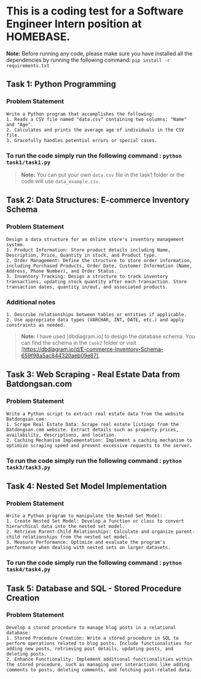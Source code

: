 # This is a coding test for a Software Engineer Intern position at HOMEBASE.
**Note:** Before running any code, please make sure you have installed all the dependencies by running the following command: `pip install -r requirements.txt`
## Task 1: Python Programming
### Problem Statement
    Write a Python program that accomplishes the following:
    1. Reads a CSV file named "data.csv" containing two columns: "Name" and "Age".
    2. Calculates and prints the average age of individuals in the CSV file. 
    3. Gracefully handles potential errors or special cases.

### To run the code simply run the following command : `python task1/task1.py` 
> **Note:** You can put your own `data.csv` file in the task1 folder or the code will use `data_example.csv`.

## Task 2:  Data Structures: E-commerce Inventory Schema
### Problem Statement
    Design a data structure for an online store's inventory management system.
    1. Product Information: Store product details including Name, Description, Price, Quantity in stock, and Product type.
    2. Order Management: Define the structure to store order information, including Purchased Products, Order Date, Customer Information (Name, Address, Phone Number), and Order Status.
    3. Inventory Tracking: Design a structure to track inventory transactions, updating stock quantity after each transaction. Store transaction dates, quantity in/out, and associated products.
### Additional notes
    1. Describe relationships between tables or entities if applicable.
    2. Use appropriate data types (VARCHAR, INT, DATE, etc.) and apply constraints as needed.
> **Note:** I have used [dbdiagram.io] to design the database schema. You can find the schema in the `task2` folder or visit [https://dbdiagram.io/d/E-commerce-Inventory-Schema-659f98a5ac844320aeb09e87].

## Task 3:  Web Scraping - Real Estate Data from Batdongsan.com
### Problem Statement
    Write a Python script to extract real estate data from the website Batdongsan.com: 
    1. Scrape Real Estate Data: Scrape real estate listings from the Batdongsan.com website. Extract details such as property prices, availability, descriptions, and location.
    2. Caching Mechanism Implementation: Implement a caching mechanism to optimize scraping speed and prevent excessive requests to the server.
### To run the code simply run the following command : `python task3/task3.py` 

## Task 4: Nested Set Model Implementation
### Problem Statement
    Write a Python program to manipulate the Nested Set Model:
    1. Create Nested Set Model: Develop a function or class to convert hierarchical data into the nested set model.
    2. Retrieve Parent-Child Relationships: Calculate and organize parent-child relationships from the nested set model.
    3. Measure Performance: Optimize and evaluate the program's performance when dealing with nested sets on larger datasets.
### To run the code simply run the following command : `python task4/task4.py`

## Task 5: Database and SQL - Stored Procedure Creation
### Problem Statement
    Develop a stored procedure to manage blog posts in a relational database: 
    1. Stored Procedure Creation: Write a stored procedure in SQL to perform operations related to blog posts. Include functionalities for adding new posts, retrieving post details, updating posts, and deleting posts.
    2. Enhance Functionality: Implement additional functionalities within the stored procedure, such as managing user interactions like adding comments to posts, deleting comments, and fetching post-related data.
